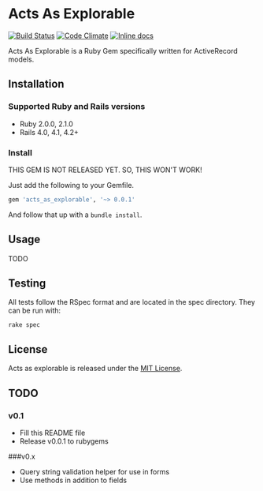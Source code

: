 # Acts As Explorable

[![Build Status](https://travis-ci.org/hiasinho/acts_as_explorable.svg?branch=develop)](https://travis-ci.org/hiasinho/acts_as_explorable) [![Code Climate](https://codeclimate.com/github/hiasinho/acts_as_explorable/badges/gpa.svg)](https://codeclimate.com/github/hiasinho/acts_as_explorable) [![Inline docs](http://inch-ci.org/github/hiasinho/acts_as_explorable.svg?branch=develop)](http://inch-ci.org/github/hiasinho/acts_as_explorable)

Acts As Explorable is a Ruby Gem specifically written for ActiveRecord models.

## Installation

### Supported Ruby and Rails versions

* Ruby 2.0.0, 2.1.0
* Rails 4.0, 4.1, 4.2+

### Install

THIS GEM IS NOT RELEASED YET. SO, THIS WON'T WORK!

Just add the following to your Gemfile.

```ruby
gem 'acts_as_explorable', '~> 0.0.1'
```

And follow that up with a ``bundle install``.

## Usage

TODO

## Testing

All tests follow the RSpec format and are located in the spec directory.
They can be run with:

```
rake spec
```

## License

Acts as explorable is released under the [MIT License](http://www.opensource.org/licenses/MIT).

## TODO

### v0.1
- Fill this README file
- Release v0.0.1 to rubygems

###v0.x
- Query string validation helper for use in forms
- Use methods in addition to fields
